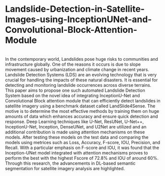 # Landslide-Detection-in-Satellite-Images-using-InceptionUNet-and-Convolutional-Block-Attention-Module
<br>
In the contemporary world, Landslides pose huge risks to communities and infrastructure globally. One of the 
reasons it occurs is due to slope movement caused by urbanization and climate change in recent years. Landslide 
Detection Systems (LDS) are an evolving technology that is very crucial for handling the impacts of these natural 
disasters. It is essential for detecting and monitoring landslide occurrences across diverse terrains. This paper aims 
to propose one such automated Landslide Detection System based on the novel idea of integrating InceptionU-Net 
and Convolutional Block attention module that can efficiently detect landslides in satellite imagery using a 
benchmark dataset called LandSlide4Sense.  The motive is to determine the most effective methods by training them 
on huge amounts of data which enhances accuracy and ensure quick detection and response. Deep Learning 
techniques like U-Net, ResUNet, U-Net++, InceptionU-Net, Inception, DenseUNet, and U2Net are utilized and an 
additional contribution is made using attention mechanisms on these models. After testing these models on the test 
data and comparing the models using metrices such as Loss, Accuracy, F-score, IOU, Precision, and Recall. With a 
particular emphasis on F-score and IOU, it was found that the Inception-UNet model integrated with attention 
mechanisms proves to perform the best with the highest Fscore of 72.8% and IOU of around 60%. Through this 
research, the advancements in DL-based semantic segmentation for satellite imagery analysis are highlighted. 
